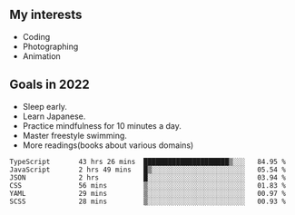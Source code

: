## My interests

- Coding
- Photographing
- Animation

## Goals in 2022

- Sleep early.
- Learn Japanese.
- Practice mindfulness for 10 minutes a day.
- Master freestyle swimming.
- More readings(books about various domains)

<!--START_SECTION:waka-->

```text
TypeScript       43 hrs 26 mins  █████████████████████▒░░░   84.95 %
JavaScript       2 hrs 49 mins   █▒░░░░░░░░░░░░░░░░░░░░░░░   05.54 %
JSON             2 hrs           █░░░░░░░░░░░░░░░░░░░░░░░░   03.94 %
CSS              56 mins         ▒░░░░░░░░░░░░░░░░░░░░░░░░   01.83 %
YAML             29 mins         ▒░░░░░░░░░░░░░░░░░░░░░░░░   00.97 %
SCSS             28 mins         ▒░░░░░░░░░░░░░░░░░░░░░░░░   00.93 %
```

<!--END_SECTION:waka-->
